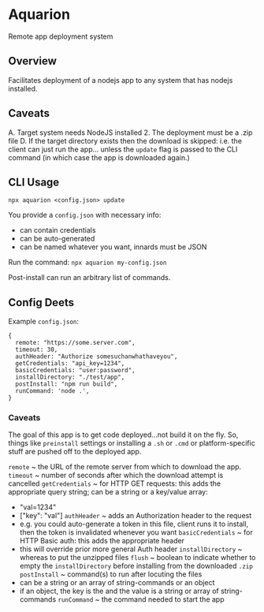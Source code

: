 # Aquarion
Remote app deployment system


## Overview

Facilitates deployment of a nodejs app to any system that has nodejs installed.


## Caveats

A. Target system needs NodeJS installed
2. The deployment must be a .zip file
D. If the target directory exists then the download is skipped: i.e. the client can just run the app... unless the `update` flag is passed to the CLI command (in which case the app is downloaded again.)


## CLI Usage

`npx aquarion <config.json> update`

You provide a `config.json` with necessary info:
- can contain credentials
- can be auto-generated
- can be named whatever you want, innards must be JSON

Run the command:
`npx aquarion my-config.json`

Post-install can run an arbitrary list of commands.


## Config Deets

Example `config.json`:
```
{
  remote: "https://some.server.com",
  timeout: 30,
  authHeader: "Authorize somesuchanwhathaveyou",
  getCredentials: "api_key=1234",
  basicCredentials: "user:password",
  installDirectory: "./test/app",
  postInstall: "npm run build",
  runCommand: 'node .',
}
```

### Caveats

The goal of this app is to get code deployed...not build it on the fly.
So, things like `preinstall` settings or installing a `.sh` or `.cmd` or platform-specific stuff are pushed off to the deployed app.


`remote` ~ the URL of the remote server from which to download the app.
`timeout` ~ number of seconds after which the download attempt is cancelled
`getCredentials` ~ for HTTP GET requests: this adds the appropriate query string; can be a string or a key/value array:
  * "val=1234"
  * ["key": "val"]
`authHeader` ~ adds an Authorization header to the request
  * e.g. you could auto-generate a token in this file, client runs it to install, then the token is invalidated whenever you want
`basicCredentials` ~ for HTTP Basic auth: this adds the appropriate header
  * this will override prior more general Auth header
`installDirectory` ~ whereas to put the unzipped files
`flush` ~ boolean to indicate whether to empty the `installDirectory` before installing from the downloaded `.zip`
`postInstall` ~ command(s) to run after locuting the files
  * can be a string or an array of string-commands or an object
  * if an object, the key is the <platform-name> and the value is a string or array of string-commands
`runCommand` ~ the command needed to start the app